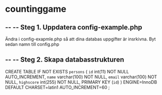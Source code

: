 countinggame
============
--
-- Steg 1. Uppdatera config-example.php
--

Ändra i config-exapmle.php så att dina databas uppgifter är insrkivna.
Byt sedan namn till config.php


--
-- Steg 2. Skapa databasstrukturen
--

CREATE TABLE IF NOT EXISTS `persons` (
  `id` int(11) NOT NULL AUTO_INCREMENT,
  `name` varchar(100) NOT NULL,
  `email` varchar(100) NOT NULL,
  `highscore` int(255) NOT NULL,
  PRIMARY KEY (`id`)
) ENGINE=InnoDB  DEFAULT CHARSET=latin1 AUTO_INCREMENT=60 ;

